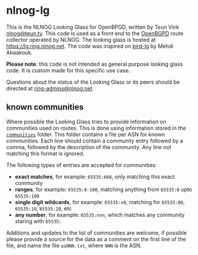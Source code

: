 # nlnog-lg
This is the NLNOG Looking Glass for OpenBPGD, written by Teun Vink <nlnog@teun.tv>. This code is used as a front end to the <a href="https://openbgpd.org">OpenBGPD</a> route collector operated by NLNOG. The looking glass is hosted at https://lg.ring.nlnog.net. The code was inspired on [bird-lg](https://github.com/sileht/bird-lg/) by Mehdi Abaakouk.

**Please note**: this code is not intended as general purpose looking glass code. It is custom made for this specific use case. 

Questions about the status of the Looking Glass or its peers should be directed at ring-admins@nlnog.net.

## known communities
Where possible the Looking Glass tries to provide information on communities used on routes. This is done using information stored in the [`communities`](communities) folder. This folder contains a file per ASN for known communities. Each line should contain a community entry followed by a comma, followed by the description of the community. Any line not matching this format is ignored.

The following types of entries are accepted for communities:
* **exact matches**, for example: `65535:666`, only matching this exact community
* **ranges**, for example: `65535:0-100`, matching anything from `65535:0` upto `65535:100`
* **single digit wildcards**, for example: `65535:x0`, matching for `65535:00`, `65535:10`, `65535:20`, etc
* **any number**, for example: `65535:nnn`, which matches any community staring with `65535:`

Additions and updates to the list of communities are welcome, if possible please provide a source for the data as a comment on the first line of the file, and name the file `asNNN.txt`, where `NNN` is the ASN.